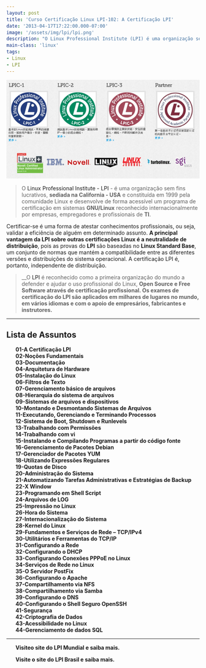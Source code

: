 ```yaml
---
layout: post
title: 'Curso Certificação Linux LPI-102: A Certificação LPI'
date: '2013-04-17T17:22:00.000-07:00'
image: '/assets/img/lpi/lpi.png'
description: "O Linux Professional Institute (LPI) é uma organização sem fins lucrativos, sediada na California - USA um programa de certificação em sistemas GNU/Linux."
main-class: 'linux'
tags:
- Linux
- LPI
---
```


![A Certificação LPI](/assets/img/lpi/lpi.png "A Certificação LPI")
 
> O [Linux Professional Institute - LPI](http://www.lpi.org/) - é uma organização sem fins lucrativos, __sediada na California - USA__ e constituída em 1999 pela comunidade Linux e desenvolve de forma acessível um programa de certificação em sistemas __GNU/Linux__ reconhecido internacionalmente por empresas, empregadores e profissionais de __TI__.

Certificar-se é uma forma de atestar conhecimentos profissionais, ou seja, validar a eficiência de alguém em determinado assunto.
__A principal vantagem da LPI sobre outras certificações Linux é a neutralidade de distribuição__, pois as provas do __LPI__ são baseadas no __Linux Standard Base__, um conjunto de normas que mantém a compatibilidade entre as diferentes versões e distribuições do sistema operacional. A certificação LPI é, portanto, independente de distribuição.

> __O [LPI](http://www.lpi.org/) é reconhecido como a primeira organização do mundo a defender e ajudar o uso profissional do Linux, __Open Source e Free Software através de certificação profissional. Os exames de certificação do LPI são aplicados em milhares de lugares no mundo, em vários idiomas e com o apoio de empresários, fabricantes e instrutores.__

<style>
ul {list-style: none;}
ul li {list-style: none; font-weight: bold;}
a {text-decoration: none;}
a:hover {text-decoration: underline; background-color: none;}
</style>

***

## Lista de Assuntos

* [01-A Certificação LPI](http://terminalroot.com.br/2013/04/curso-certificacao-linux-lpi-102.html)
* [02-Noções Fundamentais](http://terminalroot.com.br/2014/08/historia-do-software-livre-no-brasil.html)
* [03-Documentação](http://www.terminalroot.com.br/2012/09/curso-certificacao-linux-lpi-1.html)
* [04-Arquitetura de Hardware](http://terminalroot.com.br/2012/11/curso-certificacao-linux-lpi-1_10.html)
* [05-Instalação do Linux](http://terminalroot.com.br/2011/10/curso-certificacao-linux-lpi-101.html)
* [06-Filtros de Texto](http://www.terminalroot.com.br/2012/11/curso-certificacao-linux-lpi-1-filtros.html)
* [07-Gerenciamento básico de arquivos](http://terminalroot.com.br/2017/03/curso-de-shell-script-do-iniciante-ao-avancado-gratuito.html)
* [08-Hierarquia do sistema de arquivos](http://www.terminalroot.com.br/2012/11/curso-certificacao-linux-lpi-1_11.html)
* [09-Sistemas de arquivos e dispositivos](http://www.terminalroot.com.br/2012/11/curso-certificacao-linux-lpi-1-sistemas.html)
* [10-Montando e Desmontando Sistemas de Arquivos](http://www.terminalroot.com.br/2012/11/curso-certificacao-linux-lpi-1-montagem.html)
* [11-Executando, Gerenciando e Terminando Processos](http://www.terminalroot.com.br/2012/11/curso-certificacao-linux-lpi-1_17.html)
* [12-Sistema de Boot, Shutdown e Runlevels](http://terminalroot.com.br/2012/11/curso-certificacao-linux-lpi-1-sistema.html)
* [13-Trabalhando com Permissões](http://terminalroot.com.br/2012/11/curso-certificacao-linux-lpi-1.html)
* [14-Trabalhando com vi](http://terminalroot.com.br/2011/12/curso-certificacao-linux-lpi-101.html)
* [15-Instalando e Compilando Programas a partir do código fonte](http://terminalroot.com.br/2012/12/curso-certificacao-linux-lpi-1_2.html)
* [16-Gerenciamento de Pacotes Debian](http://www.terminalroot.com.br/2012/12/curso-certificacao-linux-lpi-1.html)
* [17-Gerenciador de Pacotes YUM](http://www.terminalroot.com.br/2013/04/curso-certificacao-linux-lpi-102_16.html)
* [18-Utilizando Expressões Regulares](http://www.terminalroot.com.br/2012/12/curso-certificacao-linux-lpi-1-grep-e.html)
* [19-Quotas de Disco](http://www.terminalroot.com.br/2012/12/curso-certificacao-linux-lpi-1-quotas.html)
* [20-Administração do Sistema](http://www.terminalroot.com.br/2012/12/curso-certificacao-linux-lpi-102.html)
* [21-Automatizando Tarefas Administrativas e Estratégias de Backup](http://www.terminalroot.com.br/2012/12/curso-certificacao-linux-lpi-102-backup.html)
* [22-X Window](http://www.terminalroot.com.br/2013/03/curso-certificacao-linux-lpi-102-x.html)
* [23-Programando em Shell Script](http://terminalroot.com.br/2017/03/curso-de-shell-script-do-iniciante-ao-avancado-gratuito.html)
* [24-Arquivos de LOG](http://terminalroot.com.br/2013/03/curso-certificacao-linux-lpi-102_30.html)
* [25-Impressão no Linux](http://terminalroot.com.br/2013/03/curso-certificacao-linux-lpi-102.html)
* [26-Hora do Sistema](http://www.terminalroot.com.br/2013/03/curso-certificacao-linux-lpi-102-hora-e.html)
* [27-Internacionalização do Sistema](http://www.terminalroot.com.br/2013/03/curso-certificacao-linux-lpi-102-hora-e.html)
* [28-Kernel do Linux](http://www.terminalroot.com.br/2013/02/curso-certificacao-linux-lpi-102-kernel.html)
* [29-Fundamentos e Serviços de Rede – TCP/IPv4](http://terminalroot.com.br/2013/03/curso-certificacao-linux-lpi-102_3.html)
* [30-Utilitários e Ferramentas do TCP/IP](http://www.terminalroot.com.br/2013/03/curso-certificacao-linux-lpi-102_17.html)
* [31-Configurando a Rede](http://www.terminalroot.com.br/2013/03/curso-certificacao-linux-lpi-102_24.html)
* [32-Configurando o DHCP](http://www.terminalroot.com.br/2013/03/curso-certificacao-linux-lpi-102_26.html)
* [33-Configurando Conexões PPPoE no Linux](http://www.terminalroot.com.br/2013/04/curso-certificacao-linux-lpi-102_14.html)
* [34-Serviços de Rede no Linux](http://www.terminalroot.com.br/2013/03/curso-certificacao-linux-lpi-102_27.html)
* [35-O Servidor PostFix](http://terminalroot.com.br/2013/04/curso-certificacao-linux-lpi-102_8110.html)
* [36-Configurando o Apache](http://www.terminalroot.com.br/2013/04/curso-certificacao-linux-lpi-102_5.html)
* [37-Compartilhamento via NFS](http://www.terminalroot.com.br/2013/04/curso-certificacao-linux-lpi-102_3.html)
* [38-Compartilhamento via Samba](http://www.terminalroot.com.br/2013/04/curso-certificacao-linux-lpi-102_1.html)
* [39-Configurando o DNS](http://www.terminalroot.com.br/2013/04/curso-certificacao-linux-lpi-102_2.html)
* [40-Configurando o Shell Seguro OpenSSH](http://www.terminalroot.com.br/2013/04/curso-certificacao-linux-lpi-102_4.html)
* [41-Segurança](http://www.terminalroot.com.br/2013/04/curso-certificacao-linux-lpi-102_6.html)
* [42-Criptografia de Dados](http://terminalroot.com.br/2013/04/curso-certificacao-linux-lpi-102_9795.html)
* [43-Acessibilidade no Linux](http://terminalroot.com.br/2013/04/curso-certificacao-linux-lpi-102_7.html)
* [44-Gerenciamento de dados SQL](http://terminalroot.com.br/2011/10/curso-certificacao-linux-lpi-102.html)
***

* [Visiteo site do LPI Mundial e saiba mais. ](http://www.lpi.org/)

* [Visite o site do LPI Brasil e saiba mais.](http://www.lpibrasil.com.br/) 
